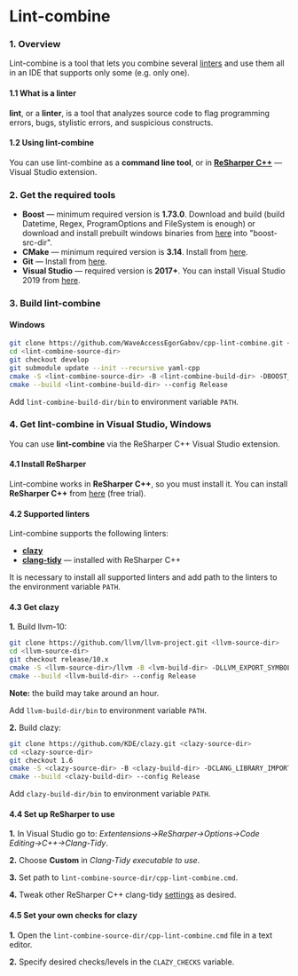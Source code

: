 # Lint-combine

### 1. Overview
Lint-combine is a tool that lets you combine several [linters](https://en.wikipedia.org/wiki/Lint_(software)) and use them all in an IDE that supports only some (e.g. only one).
#### 1.1 What is a linter
**lint**, or a **linter**, is a tool that analyzes source code to flag programming errors, bugs, stylistic errors, and suspicious constructs. 
#### 1.2 Using lint-combine
You can use lint-combine as a **command line tool**, or in [**ReSharper C++**](https://www.jetbrains.com/resharper-cpp/) — Visual Studio extension. 

### 2. Get the required tools 
- **Boost** — minimum required version is **1.73.0**. 
Download and build (build Datetime, Regex, ProgramOptions and FileSystem is enough) or download and install prebuilt windows binaries from [here](https://www.boost.org/users/download/) into "boost-src-dir".
- **CMake** — minimum required version is **3.14**. Install from [here](https://cmake.org/download/).
- **Git** — Install from [here](https://git-scm.com/download).
- **Visual Studio** — required version is **2017+**. You can install Visual Studio 2019 from [here](https://visualstudio.microsoft.com/downloads/).

### 3. Build lint-combine  
#### Windows
```sh
git clone https://github.com/WaveAccessEgorGabov/cpp-lint-combine.git <lint-combine-source-dir>
cd <lint-combine-source-dir>
git checkout develop
git submodule update --init --recursive yaml-cpp
cmake -S <lint-combine-source-dir> -B <lint-combine-build-dir> -DBOOST_ROOT=<boost-src-dir>
cmake --build <lint-combine-build-dir> --config Release
```

Add `lint-combine-build-dir/bin` to environment variable `PATH`.

### 4. Get lint-combine in Visual Studio, Windows
You can use **lint-combine** via the ReSharper C++ Visual Studio extension. 
#### 4.1 Install ReSharper 
Lint-combine works in **ReSharper C++**, so you must install it. 
You can install **ReSharper C++** from [here](https://www.jetbrains.com/resharper-cpp/) (free trial).
#### 4.2 Supported linters
Lint-combine supports the following linters:
- **[clazy](https://github.com/KDE/clazy)**
- **[clang-tidy](https://clang.llvm.org/extra/clang-tidy/)** — installed with ReSharper C++

It is necessary to install all supported linters and add path to the linters to the environment variable `PATH`. 

#### 4.3 Get clazy
**1.** Build llvm-10:
```sh
git clone https://github.com/llvm/llvm-project.git <llvm-source-dir>
cd <llvm-source-dir>
git checkout release/10.x
cmake -S <llvm-source-dir>/llvm -B <lvm-build-dir> -DLLVM_EXPORT_SYMBOLS_FOR_PLUGINS=ON -A x64 -Thost=x64 -DLLVM_ENABLE_PROJECTS=clang 
cmake --build <llvm-build-dir> --config Release
```

**Note:** the build may take around an hour.

Add `llvm-build-dir/bin` to environment variable `PATH`.

**2.** Build clazy:

```sh
git clone https://github.com/KDE/clazy.git <clazy-source-dir>
cd <clazy-source-dir>
git checkout 1.6
cmake -S <clazy-source-dir> -B <clazy-build-dir> -DCLANG_LIBRARY_IMPORT=<llvm-build-dir>/lib/clang.lib
cmake --build <clazy-build-dir> --config Release
```

Add `clazy-build-dir/bin` to environment variable `PATH`.

#### 4.4 Set up ReSharper to use
**1.** In Visual Studio go to: *Extentensions→ReSharper→Options→Code Editing→C++→Clang-Tidy*.

**2.** Choose **Custom** in *Clang-Tidy executable to use*.

**3.** Set path to `lint-combine-source-dir/cpp-lint-combine.cmd`.

**4.** Tweak other ReSharper C++ clang-tidy [settings](https://www.jetbrains.com/help/resharper/Clang_Tidy_Integration.html) as desired.
 
#### 4.5 Set your own checks for clazy
**1.** Open the `lint-combine-source-dir/cpp-lint-combine.cmd` file in a text editor.
 
**2.** Specify desired checks/levels in the ```CLAZY_CHECKS``` variable.
